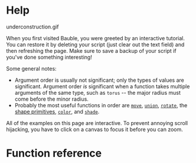 # Help

underconstruction.gif

When you first visited Bauble, you were greeted by an interactive tutorial. You can restore it by deleting your script (just clear out the text field) and then refreshing the page. Make sure to save a backup of your script if you've done something interesting!

Some general notes:

- Argument order is usually not significant; only the types of values are significant. Argument order *is* significant when a function takes multiple arguments of the same type, such as `torus` -- the major radius must come before the minor radius.
- Probably the most useful functions in order are [`move`](#move), [`union`](#union), [`rotate`](#rotate), the [shape primitives](#shapes), [`color`](#color), and [`shade`](#shade).

All of the examples on this page are interactive. To prevent annoying scroll hijacking, you have to click on a canvas to focus it before you can zoom.

# Function reference
